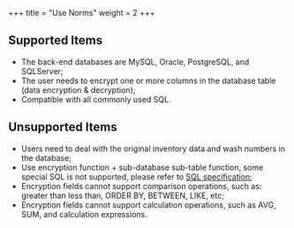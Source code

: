 +++
title = "Use Norms"
weight = 2
+++

## Supported Items

* The back-end databases are MySQL, Oracle, PostgreSQL, and SQLServer;
* The user needs to encrypt one or more columns in the database table (data encryption & decryption);
* Compatible with all commonly used SQL.

## Unsupported Items

* Users need to deal with the original inventory data and wash numbers in the database;
* Use encryption function + sub-database sub-table function, some special SQL is not supported, please refer to [SQL specification]( https://shardingsphere.apache.org/document/current/en/features/sharding/use-norms/sql/);
* Encryption fields cannot support comparison operations, such as: greater than less than, ORDER BY, BETWEEN, LIKE, etc;
* Encryption fields cannot support calculation operations, such as AVG, SUM, and calculation expressions.

